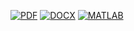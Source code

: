 [![PDF](https://github.com/trincallegra/trincatesi/actions/workflows/latex_build.yml/badge.svg)](https://github.com/trincallegra/trincatesi/actions/workflows/latex_build.yml) [![DOCX](https://github.com/trincallegra/trincatesi/actions/workflows/docx_build.yml/badge.svg)](https://github.com/trincallegra/trincatesi/actions/workflows/docx_build.yml) [![MATLAB](https://github.com/trincallegra/trincatesi/actions/workflows/matlab_run.yml/badge.svg)](https://github.com/trincallegra/trincatesi/actions/workflows/matlab_run.yml)